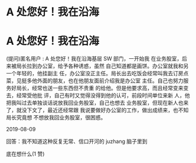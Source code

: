 # A 处您好！我在沿海

# A 处您好！我在沿海

(提问)匿名用户 : A 处您好！我在沿海基层 SW 部门，一开始我 在业务股室，后来被局长拉到办公室，给予各种诱惑，虽然 自己知道都是画饼。办公室就我和另一个年轻的，他挂副主 任，办公室没正主任。局长出去吃饭会经常叫我去订房点 菜，见挺多他外面的朋友，也在他朋友面前介绍我是办公室 主任。自己也努力服务好局长，经常也送一些东西但不贵重 的给他。但是他要求高，而且经常变来变去，经常受他批 评，自己有时又觉得没得到他的认可，前段时间单位来新 人，他把我叫过去单独谈话说放我回业务股室，自己也想去 业务股室，但现在新人也来了，就没下文了，最近还经常跟 我说要做好办公室的工作，做出成绩来，也不知局长究竟想 不想放我回业务股室，很困惑。

2019-08-09

回答：我不知道这种反复无常、信口开河的 juzhang 脑子里到

底在想什么(1 赞)